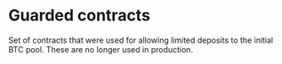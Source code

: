 # Guarded contracts

Set of contracts that were used for allowing limited deposits to the initial BTC pool. These are no longer used in production.